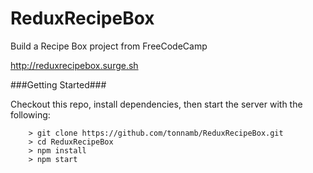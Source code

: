# ReduxRecipeBox

Build a Recipe Box project from FreeCodeCamp

http://reduxrecipebox.surge.sh

###Getting Started###

Checkout this repo, install dependencies, then start the server with the following:

```
	> git clone https://github.com/tonnamb/ReduxRecipeBox.git
	> cd ReduxRecipeBox
	> npm install
	> npm start
```
